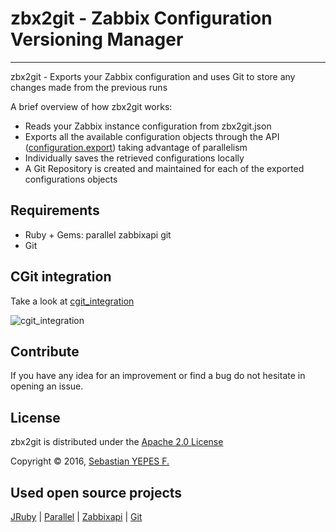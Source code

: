 zbx2git - Zabbix Configuration Versioning Manager
================
---
zbx2git - Exports your Zabbix configuration and uses Git to store any changes made from the previous runs

A brief overview of how zbx2git works:

  - Reads your Zabbix instance configuration from zbx2git.json
  - Exports all the available configuration objects through the API ([configuration.export](https://www.zabbix.com/documentation/3.2/manual/api/reference/configuration/export)) taking advantage of parallelism
  - Individually saves the retrieved configurations locally
  - A Git Repository is created and maintained for each of the exported configurations objects

## Requirements
- Ruby + Gems: parallel zabbixapi git
- Git

## CGit integration
Take a look at [cgit_integration](https://github.com/syepes/zbx2git/blob/master/docs/cgit_integration.md)

![cgit_integration](https://raw.githubusercontent.com/syepes/zbx2git/master/docs/images/cgit_example.png)

## Contribute
If you have any idea for an improvement or find a bug do not hesitate in opening an issue.

## License
zbx2git is distributed under the [Apache 2.0 License](http://www.apache.org/licenses/LICENSE-2.0)

Copyright &copy; 2016, [Sebastian YEPES F.](mailto:syepes@gmail.com)

## Used open source projects
[JRuby](http://jruby.org) |
[Parallel](https://github.com/grosser/parallel) |
[Zabbixapi](https://github.com/express42/zabbixapi) |
[Git](https://git-scm.com/)

